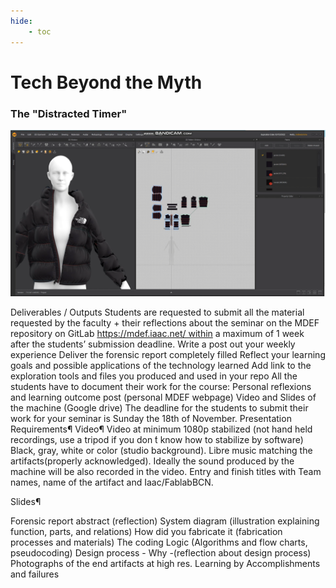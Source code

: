 ```yaml
---
hide:
    - toc
---
```


# Tech Beyond the Myth

### **The "Distracted Timer"**



[![Vimeo URL](../images/1PP.png)](https://vimeo.com/767800231)



Deliverables / Outputs
Students are requested to submit all the material requested by the faculty + their reflections about the seminar on the MDEF repository on GitLab https://mdef.iaac.net/ within a maximum of 1 week after the students’ submission deadline.
Write a post out your weekly experience
Deliver the forensic report completely filled
Reflect your learning goals and possible applications of the technology learned
Add link to the exploration tools and files you produced and used in your repo
All the students have to document their work for the course:
Personal reflexions and learning outcome post (personal MDEF webpage)
Video and Slides of the machine (Google drive)
The deadline for the students to submit their work for your seminar is Sunday the 18th of November.
Presentation Requirements¶
Video¶
Video at minimum 1080p stabilized (not hand held recordings, use a tripod if you don ́t know how to stabilize by software)
Black, gray, white or color (studio background).
Libre music matching the artifacts(properly acknowledged).
Ideally the sound produced by the machine will be also recorded in the video.
Entry and finish titles with Team names, name of the artifact and Iaac/FablabBCN.

Slides¶

Forensic report abstract (reflection)
System diagram (illustration explaining function, parts, and relations)
How did you fabricate it (fabrication processes and materials)
The coding Logic (Algorithms and flow charts, pseudocoding)
Design process - Why -(reflection about design process)
Photographs of the end artifacts at high res.
Learning by Accomplishments and failures
